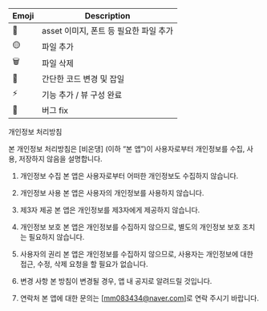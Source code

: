 | Emoji | Description | 
|------|---|
| 🎨 | asset 이미지, 폰트 등 필요한 파일 추가 |
| 🟡 | 파일 추가 |
| 🗑️ | 파일 삭제 |
| 💩 | 간단한 코드 변경 및 잡일 |
| ⚡️ | 기능 추가 / 뷰 구성 완료
| 🔧 | 버그 fix

개인정보 처리방침

본 개인정보 처리방침은 [비온댕] (이하 “본 앱”)이 사용자로부터 개인정보를 수집, 사용, 저장하지 않음을 설명합니다.
1. 개인정보 수집
본 앱은 사용자로부터 어떠한 개인정보도 수집하지 않습니다.

2. 개인정보 사용
본 앱은 사용자의 개인정보를 사용하지 않습니다.

3. 제3자 제공
본 앱은 개인정보를 제3자에게 제공하지 않습니다.

4. 개인정보 보호
본 앱은 개인정보를 수집하지 않으므로, 별도의 개인정보 보호 조치는 필요하지 않습니다.

5. 사용자의 권리
본 앱은 개인정보를 수집하지 않으므로, 사용자는 개인정보에 대한 접근, 수정, 삭제 요청을 할 필요가 없습니다.

6. 변경 사항
본 방침이 변경될 경우, 앱 내 공지로 알려드릴 것입니다.

7. 연락처
본 앱에 대한 문의는 [mm083434@naver.com]로 연락 주시기 바랍니다.
